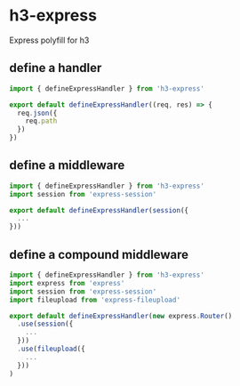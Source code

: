 # h3-express

Express polyfill for h3

## define a handler

```typescript
import { defineExpressHandler } from 'h3-express'

export default defineExpressHandler((req, res) => {
  req.json({
    req.path
  })
})
```

## define a middleware

```typescript
import { defineExpressHandler } from 'h3-express'
import session from 'express-session'

export default defineExpressHandler(session({
  ...
}))
```

## define a compound middleware

```typescript
import { defineExpressHandler } from 'h3-express'
import express from 'express'
import session from 'express-session'
import fileupload from 'express-fileupload'

export default defineExpressHandler(new express.Router()
  .use(session({
    ...
  }))
  .use(fileupload({
    ...
  }))
)
```
